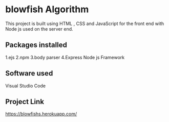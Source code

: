 # blowfish Algorithm

This project is built using HTML , CSS and JavaScript for the front end with Node js used on the server end.

## Packages installed
1.ejs
2.npm
3.body parser
4.Express Node js Framework

## Software used
Visual Studio Code

## Project Link
https://blowfishs.herokuapp.com/
